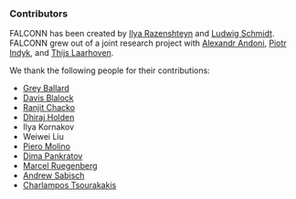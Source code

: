 ### Contributors

FALCONN has been created by [Ilya Razenshteyn](http://ilyaraz.org/)
and [Ludwig Schmidt](https://people.csail.mit.edu/ludwigs/).
FALCONN grew out of a joint research project with
[Alexandr Andoni](http://www.mit.edu/~andoni/),
[Piotr Indyk](https://people.csail.mit.edu/indyk/),
and [Thijs Laarhoven](http://thijs.com/).

We thank the following people for their contributions:
* [Grey Ballard](http://www.sandia.gov/~gmballa/)
* [Davis Blalock](http://www.csail.mit.edu/user/4035)
* [Ranjit Chacko](https://github.com/rjchacko)
* [Dhiraj Holden](http://toc.csail.mit.edu/user/237)
* Ilya Kornakov
* Weiwei Liu
* [Piero Molino](https://github.com/w4nderlust)
* [Dima Pankratov](https://github.com/dpankrat)
* [Marcel Ruegenberg](https://github.com/mruegenberg)
* [Andrew Sabisch](http://www.jamoozy.com/index.html)
* [Charlampos Tsourakakis](http://people.seas.harvard.edu/~babis/)
